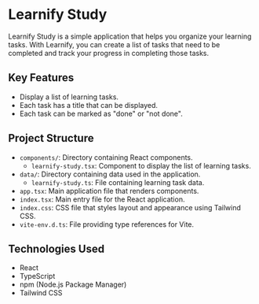 # Learnify Study

Learnify Study is a simple application that helps you organize your learning tasks. With Learnify, you can create a list of tasks that need to be completed and track your progress in completing those tasks.

## Key Features

- Display a list of learning tasks.
- Each task has a title that can be displayed.
- Each task can be marked as "done" or "not done".

## Project Structure

- `components/`: Directory containing React components.
  - `learnify-study.tsx`: Component to display the list of learning tasks.
- `data/`: Directory containing data used in the application.
  - `learnify-study.ts`: File containing learning task data.
- `app.tsx`: Main application file that renders components.
- `index.tsx`: Main entry file for the React application.
- `index.css`: CSS file that styles layout and appearance using Tailwind CSS.
- `vite-env.d.ts`: File providing type references for Vite.

## Technologies Used

- React
- TypeScript
- npm (Node.js Package Manager)
- Tailwind CSS
